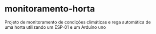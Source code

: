 # monitoramento-horta
Projeto de monitoramento de condições climáticas e rega automática de uma horta utilizando um ESP-01 e um Arduíno uno

